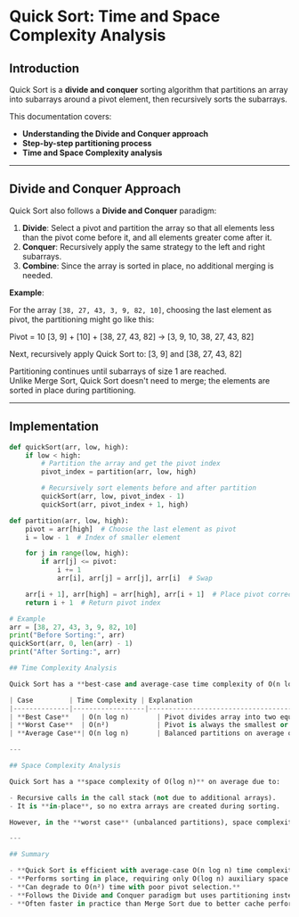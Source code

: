 # Quick Sort: Time and Space Complexity Analysis

## Introduction
Quick Sort is a **divide and conquer** sorting algorithm that partitions an array into subarrays around a pivot element, then recursively sorts the subarrays.

This documentation covers:
- **Understanding the Divide and Conquer approach**
- **Step-by-step partitioning process**
- **Time and Space Complexity analysis**

---

## Divide and Conquer Approach
Quick Sort also follows a **Divide and Conquer** paradigm:

1. **Divide**: Select a pivot and partition the array so that all elements less than the pivot come before it, and all elements greater come after it.  
2. **Conquer**: Recursively apply the same strategy to the left and right subarrays.  
3. **Combine**: Since the array is sorted in place, no additional merging is needed.

**Example**:

For the array `[38, 27, 43, 3, 9, 82, 10]`, choosing the last element as pivot, the partitioning might go like this:

Pivot = 10
[3, 9] + [10] + [38, 27, 43, 82] → [3, 9, 10, 38, 27, 43, 82]

Next, recursively apply Quick Sort to:
[3, 9] and [38, 27, 43, 82]

Partitioning continues until subarrays of size 1 are reached.  
Unlike Merge Sort, Quick Sort doesn't need to merge; the elements are sorted in place during partitioning.

---

## Implementation

```python
def quickSort(arr, low, high):
    if low < high:
        # Partition the array and get the pivot index
        pivot_index = partition(arr, low, high)

        # Recursively sort elements before and after partition
        quickSort(arr, low, pivot_index - 1)
        quickSort(arr, pivot_index + 1, high)

def partition(arr, low, high):
    pivot = arr[high]  # Choose the last element as pivot
    i = low - 1  # Index of smaller element

    for j in range(low, high):
        if arr[j] <= pivot:
            i += 1
            arr[i], arr[j] = arr[j], arr[i]  # Swap

    arr[i + 1], arr[high] = arr[high], arr[i + 1]  # Place pivot correctly
    return i + 1  # Return pivot index

# Example
arr = [38, 27, 43, 3, 9, 82, 10]
print("Before Sorting:", arr)
quickSort(arr, 0, len(arr) - 1)
print("After Sorting:", arr)

## Time Complexity Analysis

Quick Sort has a **best-case and average-case time complexity of O(n log n)**, but a **worst-case of O(n²)** when the pivot selection is poor (e.g., always the smallest or largest element).

| Case         | Time Complexity | Explanation                                      |
|--------------|------------------|--------------------------------------------------|
| **Best Case**   | O(n log n)       | Pivot divides array into two equal halves.       |
| **Worst Case**  | O(n²)            | Pivot is always the smallest or largest element. |
| **Average Case**| O(n log n)       | Balanced partitions on average over multiple calls. |

---

## Space Complexity Analysis

Quick Sort has a **space complexity of O(log n)** on average due to:

- Recursive calls in the call stack (not due to additional arrays).
- It is **in-place**, so no extra arrays are created during sorting.

However, in the **worst case** (unbalanced partitions), space complexity can go up to **O(n)** due to deep recursion.

---

## Summary

- **Quick Sort is efficient with average-case O(n log n) time complexity.**
- **Performs sorting in place, requiring only O(log n) auxiliary space.**
- **Can degrade to O(n²) time with poor pivot selection.**
- **Follows the Divide and Conquer paradigm but uses partitioning instead of merging.**
- **Often faster in practice than Merge Sort due to better cache performance and no extra memory usage.**
